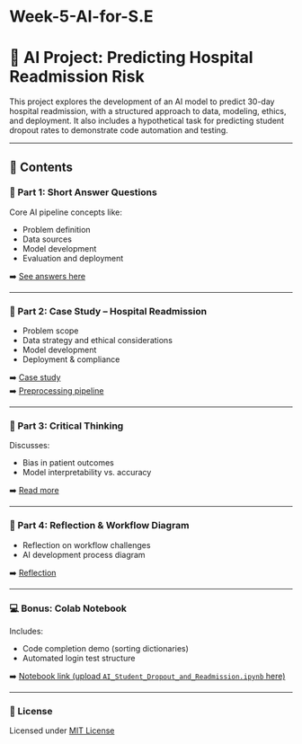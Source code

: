 # Week-5-AI-for-S.E
# 🧠 AI Project: Predicting Hospital Readmission Risk

This project explores the development of an AI model to predict 30-day hospital readmission, with a structured approach to data, modeling, ethics, and deployment. It also includes a hypothetical task for predicting student dropout rates to demonstrate code automation and testing.

---

## 📌 Contents

### 🔹 Part 1: Short Answer Questions
Core AI pipeline concepts like:
- Problem definition
- Data sources
- Model development
- Evaluation and deployment

➡️ [See answers here](./Part1_Short_Answer/part1_answers.md)

---

### 🔹 Part 2: Case Study – Hospital Readmission

- Problem scope
- Data strategy and ethical considerations
- Model development
- Deployment & compliance

➡️ [Case study](./Part2_Case_Study/case_study.md)  
➡️ [Preprocessing pipeline](./Part2_Case_Study/preprocessing_pipeline.py)

---

### 🔹 Part 3: Critical Thinking

Discusses:
- Bias in patient outcomes
- Model interpretability vs. accuracy

➡️ [Read more](./Part3_Critical_Thinking/critical_thinking.md)

---

### 🔹 Part 4: Reflection & Workflow Diagram

- Reflection on workflow challenges
- AI development process diagram

➡️ [Reflection](./Part4_Reflection_Workflow/reflection.md)

---

### 💻 Bonus: Colab Notebook

Includes:
- Code completion demo (sorting dictionaries)
- Automated login test structure

➡️ [Notebook link (upload `AI_Student_Dropout_and_Readmission.ipynb` here)](./colab_notebook/AI_Student_Dropout_and_Readmission.ipynb)

---

### 📜 License

Licensed under [MIT License](./LICENSE)
